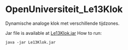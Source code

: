 # OpenUniversiteit_Le13Klok
Dynamische analoge klok met verschillende tijdzones.

Jar file is available at [Le13Klok.jar](https://github.com/simonbosman/OpenUniversiteit/tree/master/Java/Le13Klok/out/artifacts/Le13Klok_jar)
How to run:
```
java -jar Le13Klok.jar
```


